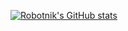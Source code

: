 

        
[![Robotnik's GitHub stats](https://github-readme-stats.vercel.app/api?username=Robotniks&show_icons=true&theme=algolia)](https://github.com/Robotniks)


